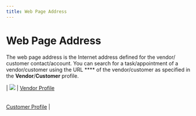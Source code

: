 ```yaml
---
title: Web Page Address
---
```


# Web Page Address


The web page address is the Internet address defined for the vendor/  customer contact/account. You can search for a task/appointment of a vendor/customer  using the URL **** of the vendor/customer  as specified in the **Vendor**/**Customer** profile.


| ![]({{site.cm_baseurl}}/img/lens.gif) | [Vendor  Profile]({{site.mv_chm}}/creating/the_vendor_profile_steps_by_steps.html)<br/><br/><br/>[Customer  Profile]({{site.mc_chm}}/customer-details/the_customer_profile.html) |

